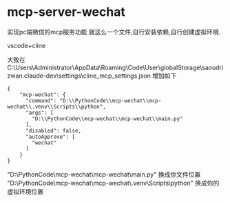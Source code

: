 # mcp-server-wechat
实现pc端微信的mcp服务功能
就这么一个文件,自行安装依赖,自行创建虚拟环境.

vscode+cline

大致在 C:\Users\Administrator\AppData\Roaming\Code\User\globalStorage\saoudrizwan.claude-dev\settings\cline_mcp_settings.json 增加如下
```
{
    "mcp-wechat": {
      "command": "D:\\PythonCode\\mcp-wechat\\mcp-wechat\\.venv\\Scripts\\python",
      "args": [
        "D:\\PythonCode\\mcp-wechat\\mcp-wechat\\main.py"
      ],
      "disabled": false,
      "autoApprove": [
        "wechat"
      ]
    }
}
```
"D:\\PythonCode\\mcp-wechat\\mcp-wechat\\main.py" 换成你文件位置 
"D:\\PythonCode\\mcp-wechat\\mcp-wechat\\.venv\\Scripts\\python" 换成你的虚拟环境位置

